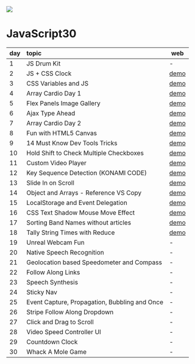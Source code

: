 ![](https://javascript30.com/images/JS3-social-share.png)

# JavaScript30

| day | topic                                         | web                                                                               |
| --- | :-------------------------------------------- | --------------------------------------------------------------------------------- |
| 1   | JS Drum Kit                                   | -                                                                             |
| 2   | JS + CSS Clock                                | [demo](https://afa0304.github.io/js30/02%20-%20JS%20and%20CSS%20Clock/)                                                                                   |
| 3   | CSS Variables and JS                          | [demo](https://afa0304.github.io/js30/03%20-%20CSS%20Variables/)                                                                                 |
| 4   | Array Cardio Day 1                            | [demo](https://afa0304.github.io/js30/04%20-%20Array%20Cardio%20Day%201/)                                                                                   |
| 5   | Flex Panels Image Gallery                     | [demo](https://afa0304.github.io/js30/05%20-%20Flex%20Panel%20Gallery/)                                                                                 |
| 6   | Ajax Type Ahead                               | [demo](https://afa0304.github.io/js30/06%20-%20Type%20Ahead/)                                                                                 |
| 7   | Array Cardio Day 2                            | [demo](https://afa0304.github.io/js30/07%20-%20Array%20Cardio%20Day%202/)                                                                                 |
| 8   | Fun with HTML5 Canvas                         | [demo](https://afa0304.github.io/js30/08%20-%20Fun%20with%20HTML5%20Canvas/)                                                                                 |
| 9   | 14 Must Know Dev Tools Tricks                 | [demo](https://afa0304.github.io/js30/09%20-%20Dev%20Tools%20Domination/)                                                                                 |
| 10  | Hold Shift to Check Multiple Checkboxes       | [demo](https://afa0304.github.io/js30/10%20-%20Hold%20Shift%20and%20Check%20Checkboxes)                                                                                 |
| 11  | Custom Video Player                           | [demo](https://afa0304.github.io/js30/11%20-%20Custom%20Video%20Player)                                                                                 |
| 12  | Key Sequence Detection (KONAMI CODE)          | [demo](https://afa0304.github.io/js30/12%20-%20Key%20Sequence%20Detection)                                                                                 |
| 13  | Slide In on Scroll                            | [demo](https://afa0304.github.io/js30/13%20-%20Slide%20in%20on%20Scroll)                                                                                 |
| 14  | Object and Arrays - Reference VS Copy         | [demo](https://afa0304.github.io/js30/14%20-%20JavaScript%20References%20VS%20Copying)                                                                                 |
| 15  | LocalStorage and Event Delegation             | [demo](https://afa0304.github.io/js30/15%20-%20LocalStorage)                                                                                 |
| 16  | CSS Text Shadow Mouse Move Effect             | [demo](https://afa0304.github.io/js30/16%20-%20Mouse%20Move%20Shadow)                                                                                 |
| 17  | Sorting Band Names without articles           | [demo](https://afa0304.github.io/js30/17%20-%20Sort%20Without%20Articles)                                                                                 |
| 18  | Tally String Times with Reduce                | [demo](https://afa0304.github.io/js30/18%20-%20Adding%20Up%20Times%20with%20Reduce)                                                                                 |
| 19  | Unreal Webcam Fun                             | -                                                                                 |
| 20  | Native Speech Recognition                     | -                                                                                 |
| 21  | Geolocation based Speedometer and Compass     | -                                                                                 |
| 22  | Follow Along Links                            | -                                                                                 |
| 23  | Speech Synthesis                              | -                                                                                 |
| 24  | Sticky Nav                                    | -                                                                                 |
| 25  | Event Capture, Propagation, Bubbling and Once | -                                                                                 |
| 26  | Stripe Follow Along Dropdown                  | -                                                                                 |
| 27  | Click and Drag to Scroll                      | -                                                                                 |
| 28  | Video Speed Controller UI                     | -                                                                                 |
| 29  | Countdown Clock                               | -                                                                                 |
| 30  | Whack A Mole Game                             | -                                                                                 |
